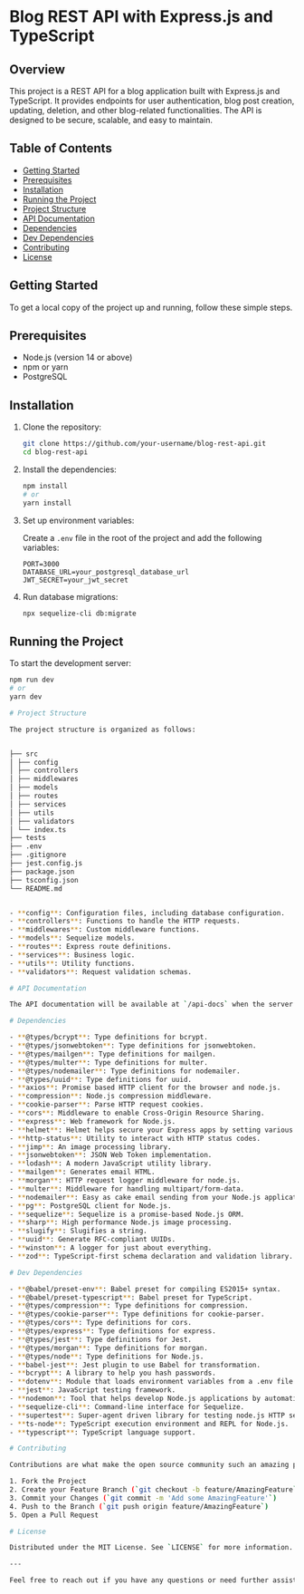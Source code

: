 # Blog REST API with Express.js and TypeScript

## Overview

This project is a REST API for a blog application built with Express.js and TypeScript. It provides endpoints for user authentication, blog post creation, updating, deletion, and other blog-related functionalities. The API is designed to be secure, scalable, and easy to maintain.

## Table of Contents

- [Getting Started](#getting-started)
- [Prerequisites](#prerequisites)
- [Installation](#installation)
- [Running the Project](#running-the-project)
- [Project Structure](#project-structure)
- [API Documentation](#api-documentation)
- [Dependencies](#dependencies)
- [Dev Dependencies](#dev-dependencies)
- [Contributing](#contributing)
- [License](#license)

## Getting Started

To get a local copy of the project up and running, follow these simple steps.

## Prerequisites

- Node.js (version 14 or above)
- npm or yarn
- PostgreSQL

## Installation

1. Clone the repository:

    ```sh
    git clone https://github.com/your-username/blog-rest-api.git
    cd blog-rest-api
    ```

2. Install the dependencies:

    ```sh
    npm install
    # or
    yarn install
    ```

3. Set up environment variables:

    Create a `.env` file in the root of the project and add the following variables:

    ```env
    PORT=3000
    DATABASE_URL=your_postgresql_database_url
    JWT_SECRET=your_jwt_secret
    ```

4. Run database migrations:

    ```sh
    npx sequelize-cli db:migrate
    ```

## Running the Project

To start the development server:

```sh
npm run dev
# or
yarn dev

# Project Structure

The project structure is organized as follows:


├── src
│ ├── config
│ ├── controllers
│ ├── middlewares
│ ├── models
│ ├── routes
│ ├── services
│ ├── utils
│ ├── validators
│ └── index.ts
├── tests
├── .env
├── .gitignore
├── jest.config.js
├── package.json
├── tsconfig.json
└── README.md


- **config**: Configuration files, including database configuration.
- **controllers**: Functions to handle the HTTP requests.
- **middlewares**: Custom middleware functions.
- **models**: Sequelize models.
- **routes**: Express route definitions.
- **services**: Business logic.
- **utils**: Utility functions.
- **validators**: Request validation schemas.

# API Documentation

The API documentation will be available at `/api-docs` when the server is running. It provides detailed information on each endpoint, including request and response formats.

# Dependencies

- **@types/bcrypt**: Type definitions for bcrypt.
- **@types/jsonwebtoken**: Type definitions for jsonwebtoken.
- **@types/mailgen**: Type definitions for mailgen.
- **@types/multer**: Type definitions for multer.
- **@types/nodemailer**: Type definitions for nodemailer.
- **@types/uuid**: Type definitions for uuid.
- **axios**: Promise based HTTP client for the browser and node.js.
- **compression**: Node.js compression middleware.
- **cookie-parser**: Parse HTTP request cookies.
- **cors**: Middleware to enable Cross-Origin Resource Sharing.
- **express**: Web framework for Node.js.
- **helmet**: Helmet helps secure your Express apps by setting various HTTP headers.
- **http-status**: Utility to interact with HTTP status codes.
- **jimp**: An image processing library.
- **jsonwebtoken**: JSON Web Token implementation.
- **lodash**: A modern JavaScript utility library.
- **mailgen**: Generates email HTML.
- **morgan**: HTTP request logger middleware for node.js.
- **multer**: Middleware for handling multipart/form-data.
- **nodemailer**: Easy as cake email sending from your Node.js applications.
- **pg**: PostgreSQL client for Node.js.
- **sequelize**: Sequelize is a promise-based Node.js ORM.
- **sharp**: High performance Node.js image processing.
- **slugify**: Slugifies a string.
- **uuid**: Generate RFC-compliant UUIDs.
- **winston**: A logger for just about everything.
- **zod**: TypeScript-first schema declaration and validation library.

# Dev Dependencies

- **@babel/preset-env**: Babel preset for compiling ES2015+ syntax.
- **@babel/preset-typescript**: Babel preset for TypeScript.
- **@types/compression**: Type definitions for compression.
- **@types/cookie-parser**: Type definitions for cookie-parser.
- **@types/cors**: Type definitions for cors.
- **@types/express**: Type definitions for express.
- **@types/jest**: Type definitions for Jest.
- **@types/morgan**: Type definitions for morgan.
- **@types/node**: Type definitions for Node.js.
- **babel-jest**: Jest plugin to use Babel for transformation.
- **bcrypt**: A library to help you hash passwords.
- **dotenv**: Module that loads environment variables from a .env file.
- **jest**: JavaScript testing framework.
- **nodemon**: Tool that helps develop Node.js applications by automatically restarting the node application when file changes are detected.
- **sequelize-cli**: Command-line interface for Sequelize.
- **supertest**: Super-agent driven library for testing node.js HTTP servers.
- **ts-node**: TypeScript execution environment and REPL for Node.js.
- **typescript**: TypeScript language support.

# Contributing

Contributions are what make the open source community such an amazing place to learn, inspire, and create. Any contributions you make are **greatly appreciated**.

1. Fork the Project
2. Create your Feature Branch (`git checkout -b feature/AmazingFeature`)
3. Commit your Changes (`git commit -m 'Add some AmazingFeature'`)
4. Push to the Branch (`git push origin feature/AmazingFeature`)
5. Open a Pull Request

# License

Distributed under the MIT License. See `LICENSE` for more information.

---

Feel free to reach out if you have any questions or need further assistance!